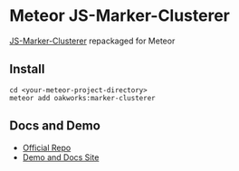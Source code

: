 
# Meteor JS-Marker-Clusterer


[JS-Marker-Clusterer](https://github.com/googlemaps/js-marker-clusterer) repackaged for Meteor

## Install
```
cd <your-meteor-project-directory>
meteor add oakworks:marker-clusterer
```


## Docs and Demo

- [Official Repo](https://github.com/googlemaps/js-marker-clusterer)
- [Demo and Docs Site](https://googlemaps.github.io/js-marker-clusterer/docs/examples.html)
